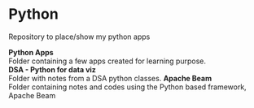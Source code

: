 # Python
Repository to place/show my python apps

**Python Apps**  
Folder containing a few apps created for learning purpose.  
**DSA - Python for data viz**   
Folder with notes from a DSA python classes.
**Apache Beam**  
Folder containing notes and codes using the Python based framework, Apache Beam

